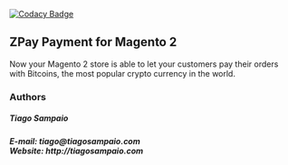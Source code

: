 [![Codacy Badge](https://api.codacy.com/project/badge/Grade/caeb5d2e56534ce5aef8f0213d17ca47)](https://www.codacy.com/app/tiagoosampaio/zpay-magento2?utm_source=github.com&amp;utm_medium=referral&amp;utm_content=tiagosampaio/zpay-magento2&amp;utm_campaign=Badge_Grade)

<h2>ZPay Payment for Magento 2</h2>
Now your Magento 2 store is able to let your customers pay their orders with Bitcoins, the most popular crypto currency in the world.

<h3>Authors</h3>

<h5>Tiago Sampaio<h5>
<b>E-mail</b>: tiago@tiagosampaio.com<br>
<b>Website</b>: http://tiagosampaio.com
